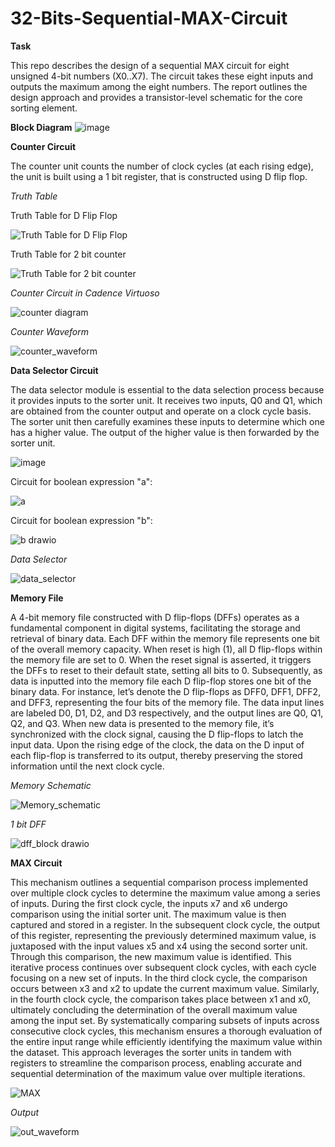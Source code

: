 

# 32-Bits-Sequential-MAX-Circuit

**Task**

This repo describes the design of a sequential MAX circuit for eight unsigned 4-bit numbers (X0..X7). The circuit takes these eight inputs and outputs the maximum among the eight numbers. The report outlines the design approach and provides a transistor-level schematic for the core sorting element.

**Block Diagram**
![image](https://github.com/Nirvan-Mishra-09/32-Bits-Sequential-MAX-Circuit/assets/127642231/ee5330bd-1eab-4891-8d4b-211680d38c4e)

**Counter Circuit**

The counter unit counts the number of clock cycles (at each rising edge), the unit is built using a 1 bit register, that is constructed using D flip flop. 

_Truth Table_

Truth Table for D Flip Flop

![Truth Table for D Flip Flop](https://github.com/Nirvan-Mishra-09/32-Bits-Sequential-MAX-Circuit/assets/127642231/c55dcb61-1ac2-4f9b-a4ff-eea1492bbdf2)

Truth Table for 2 bit counter

![Truth Table for 2 bit counter](https://github.com/Nirvan-Mishra-09/32-Bits-Sequential-MAX-Circuit/assets/127642231/be84f948-dcc9-4002-af34-3123519268f5)


_Counter Circuit in Cadence Virtuoso_

![counter diagram](https://github.com/Nirvan-Mishra-09/32-Bits-Sequential-MAX-Circuit/assets/127642231/c0a2a0a9-c39c-4f3e-b546-7ba461d2e894)

_Counter Waveform_

![counter_waveform](https://github.com/Nirvan-Mishra-09/32-Bits-Sequential-MAX-Circuit/assets/127642231/8567cc75-8fe5-41ed-9426-d42ffc38ef9b)

**Data Selector Circuit**

The data selector module is essential to the data selection process because it provides inputs to the sorter unit. It receives two inputs, Q0 and Q1, which are obtained from the counter output and operate on a clock cycle basis. The sorter unit then carefully examines these inputs to determine which one has a higher value. The output of the higher value is then forwarded by the sorter unit.

![image](https://github.com/Nirvan-Mishra-09/32-Bits-Sequential-MAX-Circuit/assets/127642231/24fccd99-0727-47e2-bcae-f442250635ff)

Circuit for boolean expression "a":

![a](https://github.com/Nirvan-Mishra-09/32-Bits-Sequential-MAX-Circuit/assets/127642231/40e2107b-2fe6-4bbc-8f12-6fa8ae4eb80f)

Circuit for boolean expression "b":

![b drawio](https://github.com/Nirvan-Mishra-09/32-Bits-Sequential-MAX-Circuit/assets/127642231/e726bbbe-e172-4d6c-afec-c1b100888bf1)

_Data Selector_

![data_selector](https://github.com/Nirvan-Mishra-09/32-Bits-Sequential-MAX-Circuit/assets/127642231/ff5b25fe-41bc-415b-834b-1d3aeb6b242c)

**Memory File**

A 4-bit memory file constructed with D flip-flops (DFFs) operates as a fundamental component in digital systems, facilitating the storage and retrieval of binary data. Each DFF within the memory file represents one bit of the overall memory capacity. When reset is high (1), all D flip-flops within the memory file are set to 0. When the reset signal is asserted, it triggers the DFFs to reset to their default state, setting all bits to 0. Subsequently, as data is inputted into the memory file each D flip-flop stores one bit of the binary data. For instance, let’s denote the D flip-flops as DFF0, DFF1, DFF2, and DFF3, representing the four bits of the memory file. The data input lines are labeled D0, D1, D2, and D3 respectively, and the output lines are Q0, Q1, Q2, and Q3. When new data is presented to the memory file, it’s synchronized with the clock signal, causing the D flip-flops to latch the input data. Upon the rising edge of the clock, the data on the D input of each flip-flop is transferred to its output, thereby preserving the stored information until the next clock cycle.

_Memory Schematic_

![Memory_schematic](https://github.com/Nirvan-Mishra-09/32-Bits-Sequential-MAX-Circuit/assets/127642231/91e0b255-bb92-42b0-bd8b-506de485b9f2)

_1 bit DFF_

![dff_block drawio](https://github.com/Nirvan-Mishra-09/32-Bits-Sequential-MAX-Circuit/assets/127642231/8aee98d3-992d-4a23-ad80-25a560e43962)

**MAX Circuit**

This mechanism outlines a sequential comparison process implemented over multiple clock cycles to determine the maximum value among a series of inputs. During the first clock cycle, the inputs x7 and x6 undergo
comparison using the initial sorter unit. The maximum value is then captured and stored in a register. In the subsequent clock cycle, the output of this register, representing the previously determined maximum value, is juxtaposed with the input values x5 and x4 using the second sorter unit. Through this comparison, the new maximum value is identified. This iterative process continues over subsequent clock cycles, with each cycle focusing on a new set of inputs. In the third clock cycle, the comparison occurs between x3 and x2 to update the current maximum value. Similarly, in the fourth clock cycle, the comparison takes place between x1 and x0, ultimately concluding the determination of the overall maximum value among the input set. By systematically comparing subsets of inputs across consecutive clock cycles, this mechanism ensures a thorough evaluation of the entire input range while efficiently identifying the maximum value within the dataset. This approach leverages the sorter units in tandem with registers to streamline the comparison process, enabling accurate and sequential determination of the maximum value over multiple iterations.


![MAX](https://github.com/Nirvan-Mishra-09/32-Bits-Sequential-MAX-Circuit/assets/127642231/8e603196-7473-4b2b-a88d-ed08ab77b6c3)

_Output_

![out_waveform](https://github.com/Nirvan-Mishra-09/32-Bits-Sequential-MAX-Circuit/assets/127642231/1967438b-f6e7-4a17-813f-e52cf4a89a5f)

